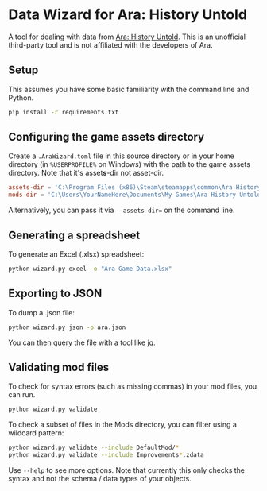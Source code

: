 # Data Wizard for Ara: History Untold

A tool for dealing with data from [Ara: History Untold](https://www.arahistoryuntold.com/).
This is an unofficial third-party tool and is not affiliated with the developers of Ara.

## Setup

This assumes you have some basic familiarity with the command line and Python.

```bash
pip install -r requirements.txt
```

## Configuring the game assets directory

Create a `.AraWizard.toml` file in this source directory or in your home directory (in `%USERPROFILE%` on Windows) with
the path to the game assets directory. Note that it's asset**s**-dir not asset-dir.

```toml
assets-dir = 'C:\Program Files (x86)\Steam\steamapps\common\Ara History Untold\assets'
mods-dir = 'C:\Users\YourNameHere\Documents\My Games\Ara History Untold\Mods'
```

Alternatively, you can pass it via `--assets-dir=` on the command line.

## Generating a spreadsheet

To generate an Excel (.xlsx) spreadsheet:

```bash
python wizard.py excel -o "Ara Game Data.xlsx"
```

## Exporting to JSON

To dump a .json file:

```bash
python wizard.py json -o ara.json
```

You can then query the file with a tool like [jq](https://jqlang.org/tutorial/).

## Validating mod files

To check for syntax errors (such as missing commas) in your mod files, you can run.

```bash
python wizard.py validate
```

To check a subset of files in the Mods directory, you can filter using a wildcard pattern:

```bash
python wizard.py validate --include DefaultMod/*
python wizard.py validate --include Improvements*.zdata
```

Use `--help` to see more options. Note that currently this only checks the syntax and not
the schema / data types of your objects.
